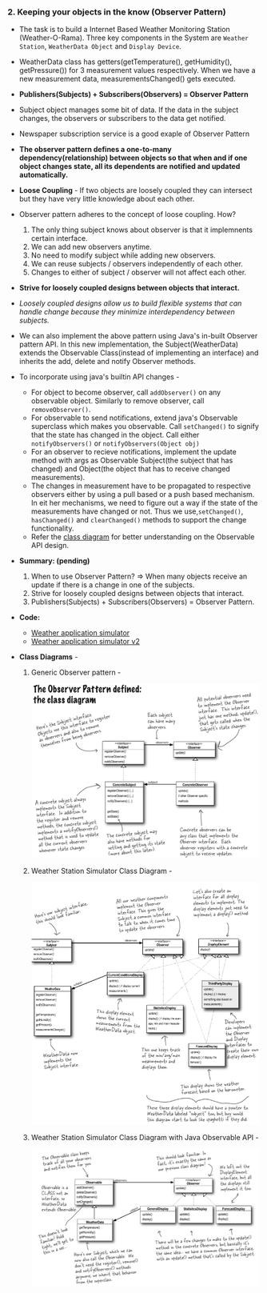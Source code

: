 ### 2. Keeping your objects in the know (Observer Pattern)

* The task is to build a Internet Based Weather Monitoring Station (Weather-O-Rama). Three key components in the System are `Weather Station`, `WeatherData Object` and `Display Device`.
* WeatherData class has getters(getTemperature(), getHumidity(), getPressure()) for 3 measurement values respectively. When we have a new measurement data, measurementsChanged() gets executed. 
* **Publishers(Subjects) + Subscribers(Observers) = Observer Pattern**
* Subject object manages some bit of data. If the data in the subject changes, the observers or subscribers to the data get notified.
* Newspaper subscription service is a good exaple of Observer Pattern
* **The observer pattern defines a one-to-many dependency(relationship) between objects so that when and if one object changes state, all its dependents are notified and updated automatically.**
* **Loose Coupling** - If two objects are loosely coupled they can intersect but they have very little knowledge about each other.
* Observer pattern adheres to the concept of loose coupling. How?
  1. The only thing subject knows about observer is that it implemnents certain interface.
  2. We can add new observers anytime.
  3. No need to modify subject while adding new observers.
  4. We can reuse subjects / observers independently of each other.
  5. Changes to either of subject / observer will not affect each other. 
* **Strive for loosely coupled designs between objects that interact.**
* *Loosely coupled designs allow us to build flexible systems that can handle change because they minimize interdependency between subjects.*
* We can also implement the above pattern using Java's in-built Observer pattern API. In this new implementation, the Subject(WeatherData) extends the Observable Class(instead of implementing an interface) and inherits the add, delete and notify Observer methods.
* To incorporate using java's builtin API changes - 
  * For object to become observer, call `addObserver()` on any observable object. Similarly to remove observer, call `removeObserver()`.
  * For observable to send notifications, extend java's Observable superclass which makes you observable. Call `setChanged()` to signify that the state has changed in the object. Call either `notifyObservers()` or `notifyObservers(Object obj)`
  * For an observer to recieve notifications, implement the update method with args as Observable Subject(the subject that has changed) and Object(the object that has to receive changed measurements).
  * The changes in measurement have to be propagated to respective observers either by using a pull based or a push based mechanism. In eit her mechanisms, we need to figure out a way if the state of the measurements have changed or not. Thus we use,`setChanged()`, `hasChanged()` and `clearChanged()` methods to support the change functionality.
  * Refer the [class diagram](../assets/ObserverPatternJavaBuiltIn.png) for better understanding on the Observable API design. 

* **Summary: (pending)**
  1. When to use Observer Pattern? => When many objects receive an update if there is a change in one of the subjects.
  2. Strive for loosely coupled designs between objects that interact.
  3. Publishers(Subjects) + Subscribers(Observers) = Observer Pattern.

* **Code:**
  * [Weather application simulator](../codefiles/observer/WeatherApplicationSimulator/)
  * [Weather application simulator v2](../codefiles/observer/WeatherApplicationSimulatorV2/)

* **Class Diagrams** -   
   1. Generic Observer pattern -   

      ![Observer Pattern](../assets/ObserverPattern.png)
  
  2. Weather Station Simulator Class Diagram - 

      ![Weather Station Simulator](../assets/ObserverPatternScenario.png)
  
  3. Weather Station Simulator Class Diagram with Java Observable API -

      ![Weather Station Simulator API](../assets/ObserverPatternJavaBuiltIn.png)
